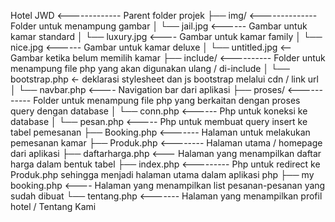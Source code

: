 Hotel JWD <------------- Parent folder projek
├── img/ <-------------- Folder untuk menampung gambar
│   └── jail.jpg <------ Gambar untuk kamar standard
│   └── luxury.jpg <---- Gambar untuk kamar family
│   └── nice.jpg <------ Gambar untuk kamar deluxe
│   └── untitled.jpg <-- Gambar ketika belum memilih kamar
├── include/ <---------- Folder untuk menampung file php yang akan digunakan ulang / di-include
│   └── bootstrap.php <- deklarasi stylesheet dan js bootstrap melalui cdn / link url
│   └── navbar.php <---- Navigation bar dari aplikasi
├── proses/ <----------- Folder untuk menampung file php yang berkaitan dengan proses query dengan database
│   └── conn.php <------ Php untuk koneksi ke database
│   └── pesan.php <----- Php untuk membuat query insert ke tabel pemesanan
├── Booking.php <------- Halaman untuk melakukan pemesanan kamar
├── Produk.php <-------- Halaman utama / homepage dari aplikasi
├── daftarharga.php <--- Halaman yang menampilkan daftar harga dalam bentuk tabel
├── index.php <--------- Php untuk redirect ke Produk.php sehingga menjadi halaman utama dalam aplikasi php
├── my booking.php <---- Halaman yang menampilkan list pesanan-pesanan yang sudah dibuat
└── tentang.php <------- Halaman yang menampilkan profil hotel / Tentang Kami